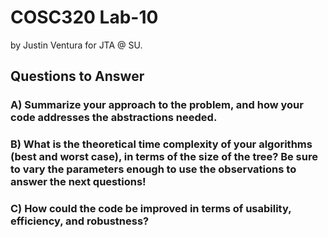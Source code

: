 # COSC320 Lab-10

by Justin Ventura for JTA @ SU.

## Questions to Answer

### A) Summarize your approach to the problem, and how your code addresses the abstractions needed.

### B) What is the theoretical time complexity of your algorithms (best and worst case), in terms of the size of the tree? Be sure to vary the parameters enough to use the observations to answer the next questions!

### C) How could the code be improved in terms of usability, efficiency, and robustness?
